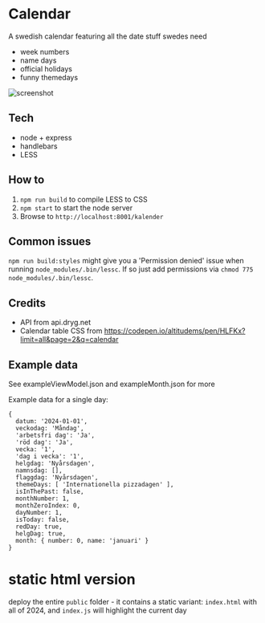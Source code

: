 # Calendar
A swedish calendar featuring all the date stuff swedes need

* week numbers
* name days
* official holidays
* funny themedays

![screenshot](https://i.imgur.com/91TbMEU.png)

## Tech

+ node + express
+ handlebars
+ LESS

## How to

1. `npm run build` to compile LESS to CSS
2. `npm start` to start the node server
3. Browse to `http://localhost:8001/kalender`

## Common issues
`npm run build:styles` might give you a 'Permission denied' issue when running `node_modules/.bin/lessc`. If so just add permissions via `chmod 775 node_modules/.bin/lessc`.

## Credits

* API from api.dryg.net
* Calendar table CSS from https://codepen.io/altitudems/pen/HLFKx?limit=all&page=2&q=calendar

## Example data

See exampleViewModel.json and exampleMonth.json for more

Example data for a single day:

```
{
  datum: '2024-01-01',
  veckodag: 'Måndag',
  'arbetsfri dag': 'Ja',
  'röd dag': 'Ja',
  vecka: '1',
  'dag i vecka': '1',
  helgdag: 'Nyårsdagen',
  namnsdag: [],
  flaggdag: 'Nyårsdagen',
  themeDays: [ 'Internationella pizzadagen' ],
  isInThePast: false,
  monthNumber: 1,
  monthZeroIndex: 0,
  dayNumber: 1,
  isToday: false,
  redDay: true,
  helgDag: true,
  month: { number: 0, name: 'januari' }
}
```

# static html version

deploy the entire `public` folder - it contains a static variant: `index.html` with all of 2024, and `index.js` will highlight the current day
